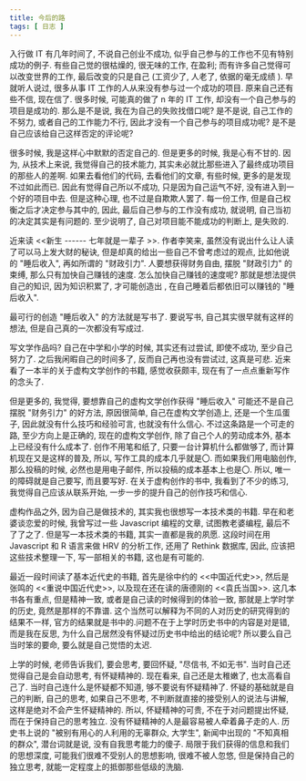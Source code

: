 ```yaml
---
title: 今后的路
tags: [ 日志 ]
---
```


入行做 IT 有几年时间了, 不说自己创业不成功, 似乎自己参与的工作也不见有特别成功的例子. 有些自己觉的很枯燥的, 很无味的工作, 在盈利; 而有许多自己觉得可以改变世界的工作, 最后改变的只是自己 (工资少了, 人老了, 依据的毫无成绩 ). 早就听人说过, 很多从事 IT 工作的人从来没有参与过一个成功的项目. 原来自己还有些不信, 现在信了. 很多时候, 可能真的做了 n 年的 IT 工作, 却没有一个自己参与的项目是成功的. 那么是不是说, 我在为自己的失败找借口呢? 是不是说, 自己工作的不努力, 或者自己的工作能力不行, 因此才没有一个自己参与的项目成功呢? 是不是自己应该给自己这样否定的评论呢?

很多时候, 我是这样心中默默的否定自己的. 但是更多的时候, 我是心有不甘的. 因为, 从技术上来说, 我觉得自己的技术能力, 其实未必就比那些进入了最终成功项目的那些人的差啊. 如果去看他们的代码, 去看他们的文章, 有些时候, 更多的是发现不过如此而已. 因此有觉得自己所以不成功, 只是因为自己运气不好, 没有进入到一个好的项目中去. 但是这种心理, 也不过是自欺欺人罢了. 每一份工作, 但是自己权衡之后才决定参与其中的, 因此, 最后自己参与的工作没有成功, 就说明, 自己当初的决定其实是有问题的. 至少说明了, 自己对项目能不能成功的判断上, 是失败的.

近来读 &lt;&lt;新生 ------ 七年就是一辈子 &gt;&gt;. 作者李笑来, 虽然没有说出什么让人读了可以马上发大财的秘诀, 但是却真的给出一些自己不曾考虑过的观点, 比如他说的 "睡后收入", 再如所谓的 "财政引力". 人要想获得财务自由, 摆脱 "财政引力" 的束缚, 那么只有加快自己赚钱的速度. 怎么加快自己赚钱的速度呢? 那就是想法提供自己的知识, 因为知识积累了, 才可能创造出 , 在自己睡着后都依旧可以赚钱的 "睡后收入".

最可行的创造 "睡后收入" 的方法就是写书了. 要说写书, 自己其实很早就有这样的想法, 但是自己真的一次都没有写成过.

写文学作品吗? 自己在中学和小学的时候, 其实还有过尝试, 即使不成功, 至少自己努力了. 之后我闲暇自己的时间多了, 反而自己再也没有尝试过, 这真是可悲. 近来看了一本半的关于虚构文学创作的书籍, 感觉收获颇丰, 现在有了一点点重新写作的念头了.

但是更多的, 我觉得, 要想靠自己的虚构文学创作获得 "睡后收入" 可能还不是自己摆脱 "财务引力" 的好方法, 原因很简单, 自己在虚构文学创造上, 还是一个生瓜蛋子, 因此就没有什么技巧和经验可言, 也就没有什么信心. 不过这条路是一个可走的路, 至少方向上是正确的, 现在的虚构文学创作, 除了自己个人的劳动成本外, 基本上已经没有什么成本了. 创作不用笔和纸了, 只要一台计算机什么都做够了, 而计算机现在又是这样的普及, 所以, 写作工具的成本几乎就是〇. 而如果我们用电脑创作, 那么投稿的时候, 必然也是用电子邮件, 所以投稿的成本基本上也是〇. 所以, 唯一的障碍就是自己要写, 而且要写好. 在关于虚构创作的书中, 我看到了不少的练习, 我觉得自己应该从联系开始, 一步一步的提升自己的创作技巧和信心.

虚构作品之外, 因为自己是做技术的, 其实我也很想写一本技术类的书籍. 早在和老婆谈恋爱的时候, 我曾写过一些 Javascript 编程的文章, 试图教老婆编程, 最后不了了之了. 但是写一本技术类的书籍, 其实一直都是我的夙愿. 这段时间在用 Javascript 和 R 语言来做 HRV 的分析工作, 还用了 Rethink 数据库, 因此, 应该把这些技术整理一下, 写一部相关的书籍, 这也是有可能的.

最近一段时间读了基本近代史的书籍, 首先是徐中约的 &lt;&lt;中国近代史&gt;&gt;, 然后是张鸣的 &lt;&lt;重说中国近代史&gt;&gt;, 以及现在还在读的唐德刚的 &lt;&lt;袁氏当国&gt;&gt;. 这几本书各有重点, 但是精神一致, 或者是自己读的时候得到的体验一致, 那就是上学时学的历史, 竟然是那样的不靠谱. 这个当然可以解释为不同的人对历史的研究得到的结果不一样, 官方的结果就是书中的.问题不在于上学时历史书中的内容是对是错, 而是我在反思, 为什么自己居然没有怀疑过历史书中给出的结论呢? 所以要么自己当时笨的要命, 要么就是自己觉悟的太迟.

上学的时候, 老师告诉我们, 要会思考, 要回怀疑, "尽信书, 不如无书". 当时自己还觉得自己是会自动思考, 有怀疑精神的. 现在看来, 自己还是太稚嫩了, 也太高看自己了. 当时自己连什么是怀疑都不知道, 够不要说有怀疑精神了. 怀疑的基础就是自己的判断, 自己的思考, 如果自己不思考, 不判断就直接的接受别人的说法与讲解, 这样是绝对不会产生怀疑精神的. 所以, 怀疑精神的可贵, 不在于对问题提出怀疑, 而在于保持自己的思考独立. 没有怀疑精神的人是最容易被人牵着鼻子走的人. 历史书上说的 "被别有用心的人利用的无辜群众, 大学生", 新闻中出现的 "不知真相的群众", 潜台词就是说, 没有自我思考能力的傻子. 局限于我们获得的信息和我们的思想深度, 可能我们很难不受别人的思想影响, 很难不被人忽悠, 但是保持自己的独立思考, 就能一定程度上的抵御那些低级的洗脑.
